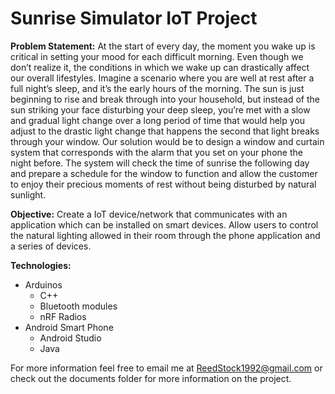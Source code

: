 # Sunrise Simulator IoT Project
<b>Problem Statement:</b>
At the start of every day, the moment you wake up is critical in setting your mood for each difficult morning. Even though we don’t realize it, the conditions in which we wake up can drastically affect our overall lifestyles. Imagine a scenario where you are well at rest after a full night’s sleep, and it’s the early hours of the morning. The sun is just beginning to rise and break through into your household, but instead of the sun striking your face disturbing your deep sleep, you’re met with a slow and gradual light change over a long period of time that would help you adjust to the drastic light change that happens the second that light breaks through your window. Our solution would be to design a window and curtain system that corresponds with the alarm that you set on your phone the night before. The system will check the time of sunrise the following day and prepare a schedule for the window to function and allow the customer to enjoy their precious moments of rest without being disturbed by natural sunlight. 

<b>Objective:</b>
Create a IoT device/network that communicates with an application which can be installed on smart devices. Allow users to control the natural lighting allowed in their room through the phone application and a series of devices.

<b>Technologies:</b>
  - Arduinos
     - C++
     - Bluetooth modules
     - nRF Radios
  - Android Smart Phone
     - Android Studio
     - Java

For more information feel free to email me at ReedStock1992@gmail.com or check out the documents folder for more information on the project.
